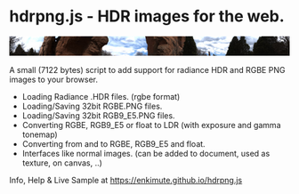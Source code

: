 # hdrpng.js - HDR images for the web.

<IMG SRC="hdrpng.jpg">

A small (7122 bytes) script to add support for radiance HDR and RGBE PNG images to your browser.

* Loading Radiance .HDR files. (rgbe format)
* Loading/Saving 32bit RGBE.PNG files.
* Loading/Saving 32bit RGB9_E5.PNG files.
* Converting RGBE, RGB9_E5 or float to LDR (with exposure and gamma tonemap)
* Converting from and to RGBE, RGB9_E5 and float.
* Interfaces like normal images. (can be added to document, used as texture, on canvas, ..)

Info, Help & Live Sample at <https://enkimute.github.io/hdrpng.js>
